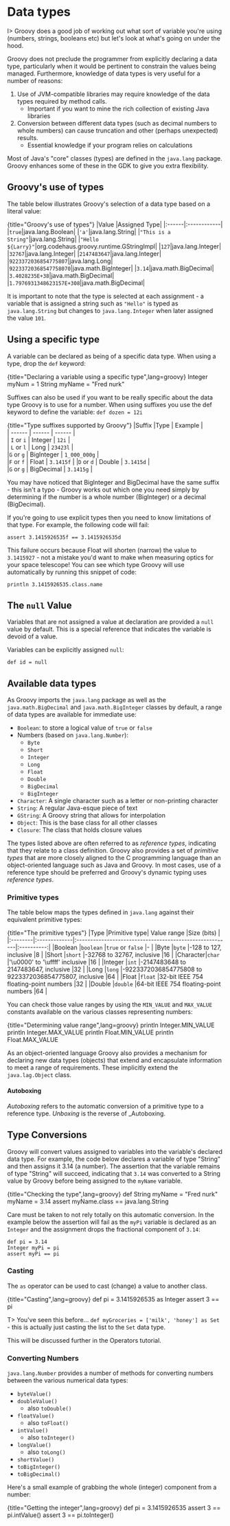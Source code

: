 # Data types  

I> Groovy does a good job of working out what sort of variable you're using (numbers, strings, booleans etc) but let's look at what's going on under the hood.

Groovy does not preclude the programmer from explicitly declaring a data type, particularly when it would be pertinent to constrain the values being managed. Furthermore, knowledge of data types is very useful for a number of reasons:

 1. Use of JVM-compatible libraries may require knowledge of the data types required by method calls.
	 - Important if you want to mine the rich collection of existing Java libraries
 2. Conversion between different data types (such as decimal numbers to whole numbers) can cause truncation and other (perhaps unexpected) results.
	 - Essential knowledge if your program relies on calculations 

Most of Java's "core" classes (types) are defined in the `java.lang` package. Groovy enhances some of these in the GDK to give you extra flexibility.

## Groovy's use of types
The table below illustrates Groovy's selection of a data type based on a literal value:

{title="Groovy's use of types"}
|Value  |Assigned Type|
|:------|:------------|
|`true`|java.lang.Boolean|
|`'a'`|java.lang.String|
|`"This is a String"`|java.lang.String|
|`"Hello ${Larry}"`|org.codehaus.groovy.runtime.GStringImpl|
|`127`|java.lang.Integer|
|`32767`|java.lang.Integer|
|`2147483647`|java.lang.Integer|
|`9223372036854775807`|java.lang.Long|
|`92233720368547758070`|java.math.BigInteger|
|`3.14`|java.math.BigDecimal|
|`3.4028235E+38`|java.math.BigDecimal|
|`1.7976931348623157E+308`|java.math.BigDecimal|

It is important to note that the type is selected at each assignment - a variable that is assigned a string such as `"Hello"` is typed as `java.lang.String` but changes to `java.lang.Integer` when later assigned the value `101`. 

## Using a specific type
A variable can be declared as being of a specific data type. When using a type, drop the `def` keyword: 

{title="Declaring a variable using a specific type",lang=groovy}
	Integer myNum = 1
	String myName = "Fred nurk"


Suffixes can also be used if you want to be really specific about the data type Groovy is to use for a number. When using suffixes you use the def keyword to define the variable: `def dozen = 12i`

{title="Type suffixes supported by Groovy"}
|Suffix |Type |  Example |  
| ------	| ------	| ------	|  
| `I` or `i`	| Integer	| `12i`	|  
| `L` or `l`	| Long	| `23423l`	|  
|`G` or `g`	| BigInteger	| `1_000_000g`	|  
|`F` or `f`	| Float	| `3.1415f`	| 
|`D` or `d`	| Double	| `3.1415d`	|  
|`G` or `g`	| BigDecimal	| `3.1415g`	|  

You may have noticed that BigInteger and BigDecimal have the same suffix - this isn't a typo - Groovy works out which one you need simply by determining if the number is a whole number (BigInteger) or a decimal (BigDecimal).

If you're going to use explicit types then you need to know limitations of that type. For example, the following code will fail:


	assert 3.1415926535f == 3.1415926535d


This failure occurs because Float will shorten (narrow) the value to `3.1415927` - not a mistake you'd want to make when measuring optics for your space telescope! You can see which type Groovy will use automatically by running this snippet of code:


	println 3.1415926535.class.name



## The `null` Value
Variables that are not assigned a value at declaration are provided a `null` value by default. This is a special reference that indicates the variable is devoid of a value.

Variables can be explicitly assigned `null`:

    def id = null

## Available data types
As Groovy imports the `java.lang` package as well as the `java.math.BigDecimal` and `java.math.BigInteger` classes by default, a range of data types are available for immediate use:

 - `Boolean`: to store a logical value of `true` or `false`
 - Numbers (based on `java.lang.Number`): 
	- `Byte` 
	- `Short`
	- `Integer`
	- `Long`
	- `Float`
	- `Double`
	- `BigDecimal`
	- `BigInteger`
 - `Character`: A single character such as a letter or non-printing character
 - `String`: A regular Java-esque piece of text
 - `GString`: A Groovy string that allows for interpolation
 - `Object`: This is the base class for all other classes 
 - `Closure`: The class that holds closure values

The types listed above are often referred to as _reference types_, indicating that they relate to a class definition. Groovy also provides a set of _primitive types_ that are more closely aligned to the C programming language than an object-oriented language such as Java and Groovy. In most cases, use of a reference type should be preferred and Groovy's dynamic typing uses _reference types_. 

### Primitive types
The table below maps the types defined in `java.lang` against their equivalent primitive types:

{title="The primitive types"}
|Type     |Primitive type| Value range                                             |Size (bits) |
|:--------|:-------------|:--------------------------------------------------------|:----------:|
|Boolean  |`boolean`     |`true` or `false`                                        |-           |
|Byte     |`byte`        |-128 to 127, inclusive                                   |8           |
|Short    |`short`       |-32768 to 32767, inclusive                               |16          |
|Character|`char`        |'\u0000' to '\uffff' inclusive                           |16          |
|Integer  |`int`         |-2147483648 to 2147483647, inclusive                     |32          |
|Long     |`long`        |-9223372036854775808 to 9223372036854775807, inclusive   |64          |
|Float    |`float`       |32-bit IEEE 754 floating-point numbers                   |32          |
|Double   |`double`      |64-bit IEEE 754 floating-point numbers                   |64          |

You can check those value ranges by using the `MIN_VALUE` and `MAX_VALUE` constants available on the various classes representing numbers:

{title="Determining value range",lang=groovy}
	println Integer.MIN_VALUE
	println Integer.MAX_VALUE
	println Float.MIN_VALUE
	println Float.MAX_VALUE


As an object-oriented language Groovy also provides a mechanism for declaring new data types (objects) that extend and encapsulate information to meet a range of requirements. These implicitly extend the `java.lag.Object` class.

#### Autoboxing
_Autoboxing_ refers to the automatic conversion of a primitive type to a reference type. _Unboxing_ is the reverse of _Autoboxing.

## Type Conversions

Groovy will convert values assigned to variables into the variable's declared data type. For example, the code below declares a variable of type "String" and then assigns it 3.14 (a number). The assertion that the variable remains of type "String" will succeed, indicating that `3.14` was converted to a String value by Groovy before being assigned to the `myName` variable.

{title="Checking the type",lang=groovy}
	def String myName = "Fred nurk"
	myName = 3.14
	assert myName.class == java.lang.String


Care must be taken to not rely totally on this automatic conversion. In the example below the assertion will fail as the `myPi` variable is declared as an `Integer` and the assignment drops the fractional component of `3.14`:


	def pi = 3.14
	Integer myPi = pi
	assert myPi == pi


### Casting

The `as` operator can be used to cast (change) a value to another class. 

{title="Casting",lang=groovy}
	def pi = 3.1415926535 as Integer
	assert 3 == pi

T> You've seen this before... `def myGroceries = ['milk', 'honey'] as Set` - this is actually just casting the list to the `Set` data type.

This will be discussed further in the Operators tutorial.

### Converting Numbers

`java.lang.Number` provides a number of methods for converting numbers between the various numerical data types:

* `byteValue()` 
* `doubleValue()`
	* also `toDouble()`
* `floatValue()`
	* also `toFloat()`
* `intValue()`
	* also `toInteger()`
* `longValue()`
	* also `toLong()`
* `shortValue()`
* `toBigInteger()`
* `toBigDecimal()`

Here's a small example of grabbing the whole (integer) component from a number:

{title="Getting the integer",lang=groovy}
	def pi = 3.1415926535
	assert 3 == pi.intValue()
	assert 3 == pi.toInteger()
